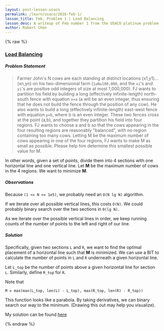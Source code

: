 ```yaml
---
layout: post-lesson-usaco
permalink: /learn/usaco/2016-feb-1/
lesson_title: Feb, Problem 1 | Load Balancing
lesson_desc: A writeup of Feb number 1 from the USACO platinum problem set
author: Robert Chen
---
```



<script src="/questions.js"></script>

{% raw %}

### [Load Balancing](http://usaco.org/index.php?page=viewproblem2&cpid=624)

##### Problem Statement
> Farmer John's N cows are each standing at distinct locations (x1,y1)…(xn,yn) on his two-dimensional farm (`1≤N≤100,000`, and the `xi`'s and `yi`'s are positive odd integers of size at most 1,000,000). FJ wants to partition his field by building a long (effectively infinite-length) north-south fence with equation `x=a` (a will be an even integer, thus ensuring that he does not build the fence through the position of any cow). He also wants to build a long (effectively infinite-length) east-west fence with equation `y=b`, where b is an even integer. These two fences cross at the point (a,b), and together they partition his field into four regions.
FJ wants to choose a and b so that the cows appearing in the four resulting regions are reasonably "balanced", with no region containing too many cows. Letting M be the maximum number of cows appearing in one of the four regions, FJ wants to make M as small as possible. Please help him determine this smallest possible value for M.

In other words, given a set of points, divide them into 4 sections with one horizontal line and one vertical line. Let **M** be the maximum number of cows in the 4 regions. We want to minimize **M**. 

##### Observations 
Because `(1 <= N <= 1e5)`, we probably need an `O(N lg N)` algorithm. 

If we iterate over all possible vertical lines, this costs `O(N)`. We could probably binary search over the two sections in `O(lg N)`. 

As we iterate over the possible vertical lines in order, we keep running counts of the number of points to the left and right of our line. 


##### Solution
Specifically, given two sections `L` and `R`, we want to find the optimal placement of a horizontal line such that **M** is minimized. We can use a BIT to calculate the number of points in `L` and `R` underneath a given horizontal line. 

Let `L_top` be the number of points above a given horizontal line for section `L`. Similarly, define `R_top` for `R`. 

Note that
```
M = max(max(L_top, len(L) - L_top), max(R_top, len(R) - R_top))
```

This function looks like a parabola. By taking derivatives, we can binary search our way to the minimum. (Drawing this out may help you visualize). 

My solution can be found [here](https://github.com/chen-robert/writeups/blob/master/data/docs/usaco/2015/code/balancing.java)

{% endraw %}
